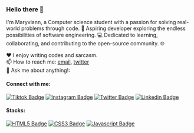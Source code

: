 

<!--
**Maryvianie/Maryvianie** is a ✨ _special_ ✨ repository because its `README.md` (this file) appears on your GitHub profile.

Here are some ideas to get you started:

- 🔭 I’m currently working on ...
- 🌱 I’m currently learning ...
- 👯 I’m looking to collaborate on ...
- 🤔 I’m looking for help with ...
- 💬 Ask me about ...
- 📫 How to reach me: ...
- 😄 Pronouns: ...
- ⚡ Fun fact: ...
-->
### Hello there 👋

I'm Maryviann, a Computer science student with a passion for solving real-world problems through code. 🚀 Aspiring developer exploring the endless possibilities of software engineering. 💻
Dedicated to learning, collaborating, and contributing to the open-source community. 🌐 


♥️ I enjoy writing  codes and sarcasm. <br/>
📫 How to reach me: [email](maryviann03@gmail.com), [twitter](https://www.twitter.com/maryvianie) <br/>
💬 Ask me about anything!: <br/>


#### Connect with me:

[![Tiktok Badge](https://img.shields.io/badge/Tiktok-000000?style=for-the-badge&logo=tiktok&logoColor=white)](https://tiktok.com/@maryvianie_) [![Instagram Badge](https://img.shields.io/badge/Instagram-E4405F?style=for-the-badge&logo=instagram&logoColor=white)](https://instagram.com/maryvianie) [![Twitter Badge](https://img.shields.io/badge/Twitter-1877F2?style=for-the-badge&logo=twitter&logoColor=white)](https://www.twitter.com/maryvianie_) [![Linkedin Badge](https://img.shields.io/badge/LinkedIn-0077B5?style=for-the-badge&logo=linkedin&logoColor=white)](https://www.linkedin.com/in/maryviann-chiamaka-okenwa-160978236//) 


#### Stacks:


[![HTML5 Badge](https://img.shields.io/badge/HTML5-E34F26?style=for-the-badge&logo=html5&logoColor=white)](#)  [![CSS3 Badge](https://img.shields.io/badge/CSS3-1572B6?style=for-the-badge&logo=css3&logoColor=white)](#) [![Javascript Badge](https://img.shields.io/badge/-Javascript-F0DB4F?style=for-the-badge&labelColor=black&logo=javascript&logoColor=F0DB4F)](#)
